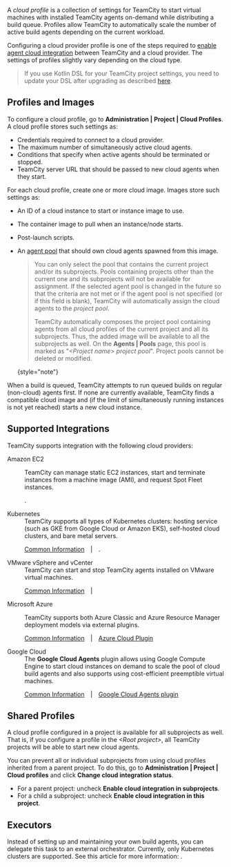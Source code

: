 [//]: # (title: Agent Cloud Profile)
[//]: # (auxiliary-id: Agent Cloud Profile)

A _cloud profile_ is a collection of settings for TeamCity to start virtual machines with installed TeamCity agents on-demand while distributing a build queue. Profiles allow TeamCity to automatically scale the number of active build agents depending on the current workload.

<!--autoscale-->
<!--auto-scale-->

Configuring a cloud provider profile is one of the steps required to [enable agent cloud integration](teamcity-integration-with-cloud-solutions.md) between TeamCity and a cloud provider. The settings of profiles slightly vary depending on the cloud type.




>If you use Kotlin DSL for your TeamCity project settings, you need to update your DSL after upgrading as described [here](upgrading-dsl.md).

## Profiles and Images

To configure a cloud profile, go to **Administration | Project | Cloud Profiles**. A cloud profile stores such settings as:

* Credentials required to connect to a cloud provider.
* The maximum number of simultaneously active cloud agents.
* Conditions that specify when active agents should be terminated or stopped.
* TeamCity server URL that should be passed to new cloud agents when they start.

For each cloud profile, create one or more cloud image. Images store such settings as:

* An ID of a cloud instance to start or instance image to use.
* The container image to pull when an instance/node starts.
* Post-launch scripts.
* An [agent pool](configuring-agent-pools.md) that should own cloud agents spawned from this image.

   > You can only select the pool that contains the current project and/or its subprojects. Pools containing projects other than the current one and its subprojects will not be available for assignment. If the selected agent pool is changed in the future so that the criteria are not met or if the agent pool is not specified (or if this field is blank), TeamCity will automatically assign the cloud agents to the _project pool_.
   > 
   > TeamCity automatically composes the project pool containing agents from all cloud profiles of the current project and all its subprojects. Thus, the added image will be available to all the subprojects as well. On the __Agents | Pools__ page, this pool is marked as "_\<Project name\> project pool_". Project pools cannot be deleted or modified.
   > 
   {style="note"}

When a build is queued, TeamCity attempts to run queued builds on regular (non-cloud) agents first. If none are currently available, TeamCity finds a compatible cloud image and (if the limit of simultaneously running instances is not yet reached) starts a new cloud instance.


## Supported Integrations

TeamCity supports integration with the following cloud providers:

<dl>

<dt>Amazon EC2</dt>
<dd>

TeamCity can manage static EC2 instances, start and terminate instances from a machine image (AMI), and request Spot Fleet instances.<br/>

[](setting-up-teamcity-for-amazon-ec2.md).
</dd>


<dt>Kubernetes</dt>

<dd>
TeamCity supports all types of Kubernetes clusters: hosting service (such as GKE from Google Cloud or Amazon EKS), self-hosted cloud clusters, and bare metal servers.<br/>

[Common Information](https://www.jetbrains.com/teamcity/integrations/cloud/kubernetes/)&emsp;|&emsp;[](setting-up-teamcity-for-kubernetes.md).
</dd>

<dt>VMware vSphere and vCenter</dt>

<dd>
TeamCity can start and stop TeamCity agents installed on VMware virtual machines.<br/>

[Common Information](https://blog.jetbrains.com/teamcity/2014/12/teamcity-vmware-vsphere-plugin/)&emsp;|&emsp;[](setting-up-teamcity-for-vmware-vsphere-and-vcenter.md)
</dd>

<dt>Microsoft Azure</dt>

<dd>

TeamCity supports both Azure Classic and Azure Resource Manager deployment models via external plugins.<br/>

[Common Information](https://blog.jetbrains.com/teamcity/2016/04/teamcity-azure-resource-manager/)&emsp;|&emsp;[Azure Cloud Plugin](https://github.com/JetBrains/teamcity-azure-agent)

</dd>

<dt>Google Cloud</dt>

<dd>
The <b>Google Cloud Agents</b> plugin allows using Google Compute Engine to start cloud instances on demand to scale the pool of cloud build agents and also supports using cost-efficient preemptible virtual machines.<br/>

[Common Information](https://blog.jetbrains.com/teamcity/2017/06/run-teamcity-ci-builds-in-google-cloud/)&emsp;|&emsp;[Google Cloud Agents plugin](https://github.com/JetBrains/teamcity-google-agent)

</dd>

</dl>


## Shared Profiles

A cloud profile configured in a project is available for all subprojects as well. That is, if you configure a profile in the *&lt;Root project&gt;*, all TeamCity projects will be able to start new cloud agents.

You can prevent all or individual subprojects from using cloud profiles inherited from a parent project. To do this, go to **Administration | Project | Cloud profiles** and click **Change cloud integration status**.

* For a parent project: uncheck **Enable cloud integration in subprojects**.
* For a child a subproject: uncheck **Enable cloud integration in this project**.



## Executors

Instead of setting up and maintaining your own build agents, you can delegate this task to an external orchestrator. Currently, only Kubernetes clusters are supported. See this article for more information: [](kubernetes-executor.md).




<!--### Specifying Profile Settings

The following profile settings have to be provided:

<table><tr>

<td>

Setting

</td>

<td>

Description

</td></tr><tr>

<td>

Profile name

</td>

<td>

Provide a name for the profile.

</td></tr><tr>

<td>

Description

</td>

<td>

Provide an optional profile description.

</td></tr><tr>

<td>

Cloud type

</td>

<td>

Select the cloud provider type from the drop-down menu.

</td></tr><tr instance="tc">

<td>

Server URL

</td>

<td>

The URL that the agents cloned from the image will use to connect to the TeamCity server. This URL must be available from the build agent machine.   
If this field is left empty, agents will use the [TeamCity server URL](configuring-server-url.md) specified on the __Administration | Global Settings__ page.

</td></tr><tr>

<td>

Terminate instance idle time

</td>

<td>

Instruct TeamCity to stop a cloud agent machine using this setting and the _Additional terminate conditions_ options. Specify the period (in minutes) for TeamCity to wait before stopping an idle build agent.   
Leave empty for no timeout.

When a cloud agent is in [maintenance mode](build-agents-configuration-and-maintenance.md#disable-for-maintenance), terminate conditions will not work. When you enable the cloud agent again, the settings will be applied.

</td></tr><tr>

<td>

Additional terminate conditions
{id="agent-terminate-condition"}

</td>

<td>

* _After certain work time (minutes)_:   
Specify the working time (in minutes) for the agent after which the instance will be terminated. If the time elapses while a build is in progress, the agent will wait until the current build finishes.
* _On idle, close to an hour (minutes left to the end of hour)_:   
Specify how many minutes before the full hour an idle instance should be stopped: this allows avoiding charges for partial hours if your virtual machines are billed in whole hours, for example, when using Amazon EC2 instances.
* _After the first build_:   
Select this option if you want TeamCity to stop the virtual machine immediately after the first build finishes. TeamCity will disable the build agents, and no more builds will be run on the same machine.

</td></tr></table>

Next, you need to provide the cloud access information which will differ depending on the provider. After that, you can check the connection and add an image to be used as a source for TeamCity cloud agents.

You can limit the number of instances across all images in the cloud profile (_Maximum instances count_) and/or set the limit per image (in [image settings](#Adding+Agent+Image)).

### Adding Agent Image

Click __Add Image__ and configure the required options for the image.

>Note that only one TeamCity build agent service can be run on each cloud instance.

You can specify which [agent pool](configuring-agent-pools.md) the agents should belong to. You can only select the pool that contains the current project and/or its subprojects. Pools containing projects other than the current one and its subprojects will not be available for assignment. If the selected agent pool is changed in the future so that the criteria are not met or if the agent pool is not specified, TeamCity will automatically assign the cloud agents to the _project pool_. You can also select the _\<Project pool\>_ in the drop-down menu manually.   
TeamCity automatically composes the project pool containing agents from all cloud profiles of the current project and all its subprojects. Thus, the added image will be available to all the subprojects as well. On the __Agents | Pools__ page, this pool is marked as "_\<Project name\> project pool_". Project pools cannot be deleted or modified.

After an agent cloud profile is created with one or several sources for virtual machines, TeamCity does a test start for all the virtual machines specified in the profile to learn about the agents configured on them. Once agents are connected, TeamCity calculates their build configurations-to-agents compatibility and stores this information.

When a cloud profile is changed, TeamCity detects modifications immediately and forces shutdown of the agents started prior to these changes once the agents finish the current build.

## Viewing Cloud Agent Information

The agents' information is displayed on the __Agents | Cloud__ page under the __&lt;Profile name&gt;__ drop-down menu.

## Enabling/disabling Cloud Integration in Project

You can enable or disable integration for a project and/or its subprojects via the TeamCity web UI using the _Change cloud integration status_ option on the __Cloud Profiles__ page.-->